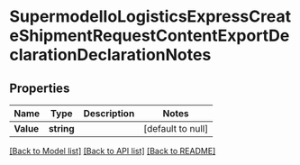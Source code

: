 # SupermodelIoLogisticsExpressCreateShipmentRequestContentExportDeclarationDeclarationNotes

## Properties
Name | Type | Description | Notes
------------ | ------------- | ------------- | -------------
**Value** | **string** |  | [default to null]

[[Back to Model list]](../README.md#documentation-for-models) [[Back to API list]](../README.md#documentation-for-api-endpoints) [[Back to README]](../README.md)

